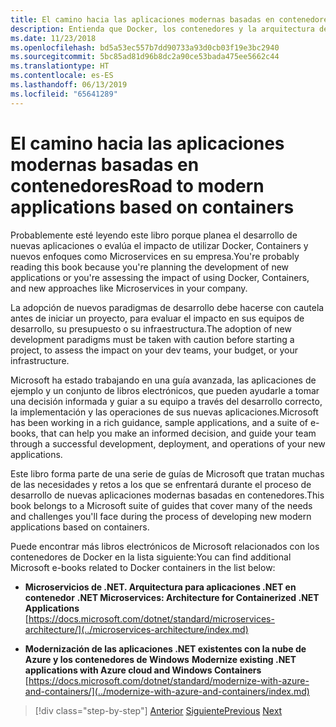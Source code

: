 ```yaml
---
title: El camino hacia las aplicaciones modernas basadas en contenedores
description: Entienda que Docker, los contenedores y la arquitectura de microservicios no constituyen una solución única para todos. Aquí encontrará algunas referencias que le ayudarán a decidir.
ms.date: 11/23/2018
ms.openlocfilehash: bd5a53ec557b7dd90733a93d0cb03f19e3bc2940
ms.sourcegitcommit: 5bc85ad81d96b8dc2a90ce53bada475ee5662c44
ms.translationtype: HT
ms.contentlocale: es-ES
ms.lasthandoff: 06/13/2019
ms.locfileid: "65641289"
---
```

# <a name="road-to-modern-applications-based-on-containers"></a><span data-ttu-id="fd4d2-104">El camino hacia las aplicaciones modernas basadas en contenedores</span><span class="sxs-lookup"><span data-stu-id="fd4d2-104">Road to modern applications based on containers</span></span>

<span data-ttu-id="fd4d2-105">Probablemente esté leyendo este libro porque planea el desarrollo de nuevas aplicaciones o evalúa el impacto de utilizar Docker, Containers y nuevos enfoques como Microservices en su empresa.</span><span class="sxs-lookup"><span data-stu-id="fd4d2-105">You're probably reading this book because you're planning the development of new applications or you're assessing the impact of using Docker, Containers, and new approaches like Microservices in your company.</span></span>

<span data-ttu-id="fd4d2-106">La adopción de nuevos paradigmas de desarrollo debe hacerse con cautela antes de iniciar un proyecto, para evaluar el impacto en sus equipos de desarrollo, su presupuesto o su infraestructura.</span><span class="sxs-lookup"><span data-stu-id="fd4d2-106">The adoption of new development paradigms must be taken with caution before starting a project, to assess the impact on your dev teams, your budget, or your infrastructure.</span></span>

<span data-ttu-id="fd4d2-107">Microsoft ha estado trabajando en una guía avanzada, las aplicaciones de ejemplo y un conjunto de libros electrónicos, que pueden ayudarle a tomar una decisión informada y guiar a su equipo a través del desarrollo correcto, la implementación y las operaciones de sus nuevas aplicaciones.</span><span class="sxs-lookup"><span data-stu-id="fd4d2-107">Microsoft has been working in a rich guidance, sample applications, and a suite of e-books, that can help you make an informed decision, and guide your team through a successful development, deployment, and operations of your new applications.</span></span>

<span data-ttu-id="fd4d2-108">Este libro forma parte de una serie de guías de Microsoft que tratan muchas de las necesidades y retos a los que se enfrentará durante el proceso de desarrollo de nuevas aplicaciones modernas basadas en contenedores.</span><span class="sxs-lookup"><span data-stu-id="fd4d2-108">This book belongs to a Microsoft suite of guides that cover many of the needs and challenges you'll face during the process of developing new modern applications based on containers.</span></span>

<span data-ttu-id="fd4d2-109">Puede encontrar más libros electrónicos de Microsoft relacionados con los contenedores de Docker en la lista siguiente:</span><span class="sxs-lookup"><span data-stu-id="fd4d2-109">You can find additional Microsoft e-books related to Docker containers in the list below:</span></span>

- <span data-ttu-id="fd4d2-110">**Microservicios de .NET. Arquitectura para aplicaciones .NET en contenedor** </span><span class="sxs-lookup"><span data-stu-id="fd4d2-110">**.NET Microservices: Architecture for Containerized .NET Applications** </span></span>\
  [https://docs.microsoft.com/dotnet/standard/microservices-architecture/](../microservices-architecture/index.md)

- <span data-ttu-id="fd4d2-111">**Modernización de las aplicaciones .NET existentes con la nube de Azure y los contenedores de Windows** </span><span class="sxs-lookup"><span data-stu-id="fd4d2-111">**Modernize existing .NET applications with Azure cloud and Windows Containers** </span></span>\
  [https://docs.microsoft.com/dotnet/standard/modernize-with-azure-and-containers/](../modernize-with-azure-and-containers/index.md)

>[!div class="step-by-step"]
><span data-ttu-id="fd4d2-112">[Anterior](docker-containers-images-and-registries.md)
>[Siguiente](docker-application-lifecycle/index.md)</span><span class="sxs-lookup"><span data-stu-id="fd4d2-112">[Previous](docker-containers-images-and-registries.md)
[Next](docker-application-lifecycle/index.md)</span></span>
